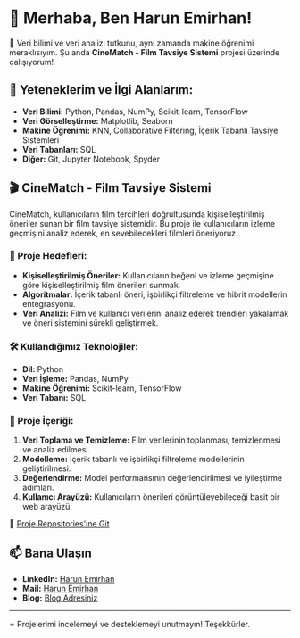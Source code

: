 # 👋 Merhaba, Ben Harun Emirhan!

🎥 Veri bilimi ve veri analizi tutkunu, aynı zamanda makine öğrenimi meraklısıyım. Şu anda **CineMatch - Film Tavsiye Sistemi** projesi üzerinde çalışıyorum!

## 🚀 Yeteneklerim ve İlgi Alanlarım:
- **Veri Bilimi:** Python, Pandas, NumPy, Scikit-learn, TensorFlow
- **Veri Görselleştirme:** Matplotlib, Seaborn
- **Makine Öğrenimi:** KNN, Collaborative Filtering, İçerik Tabanlı Tavsiye Sistemleri
- **Veri Tabanları:** SQL
- **Diğer:** Git, Jupyter Notebook, Spyder

## 🎬 CineMatch - Film Tavsiye Sistemi

CineMatch, kullanıcıların film tercihleri doğrultusunda kişiselleştirilmiş öneriler sunan bir film tavsiye sistemidir. Bu proje ile kullanıcıların izleme geçmişini analiz ederek, en sevebilecekleri filmleri öneriyoruz.

### 📌 Proje Hedefleri:
- **Kişiselleştirilmiş Öneriler:** Kullanıcıların beğeni ve izleme geçmişine göre kişiselleştirilmiş film önerileri sunmak.
- **Algoritmalar:** İçerik tabanlı öneri, işbirlikçi filtreleme ve hibrit modellerin entegrasyonu.
- **Veri Analizi:** Film ve kullanıcı verilerini analiz ederek trendleri yakalamak ve öneri sistemini sürekli geliştirmek.

### 🛠️ Kullandığımız Teknolojiler:
- **Dil:** Python
- **Veri İşleme:** Pandas, NumPy
- **Makine Öğrenimi:** Scikit-learn, TensorFlow
- **Veri Tabanı:** SQL


### 📄 Proje İçeriği:
1. **Veri Toplama ve Temizleme:** Film verilerinin toplanması, temizlenmesi ve analiz edilmesi.
2. **Modelleme:** İçerik tabanlı ve işbirlikçi filtreleme modellerinin geliştirilmesi.
3. **Değerlendirme:** Model performansının değerlendirilmesi ve iyileştirme adımları.
4. **Kullanıcı Arayüzü:** Kullanıcıların önerileri görüntüleyebileceği basit bir web arayüzü.

📄 [Proje Repositories'ine Git](https://github.com/haremir/CineMatch)

## 📫 Bana Ulaşın
- **LinkedIn:** [Harun Emirhan](https://www.linkedin.com/in/harun-emirhan-bostanci-24144726b/)
- **Mail:** [Harun Emirhan](harunemirhan826@gmail.com)
- **Blog:** [Blog Adresiniz](https://haremir.blogspot.com/)

---

⭐️ Projelerimi incelemeyi ve desteklemeyi unutmayın! Teşekkürler.
